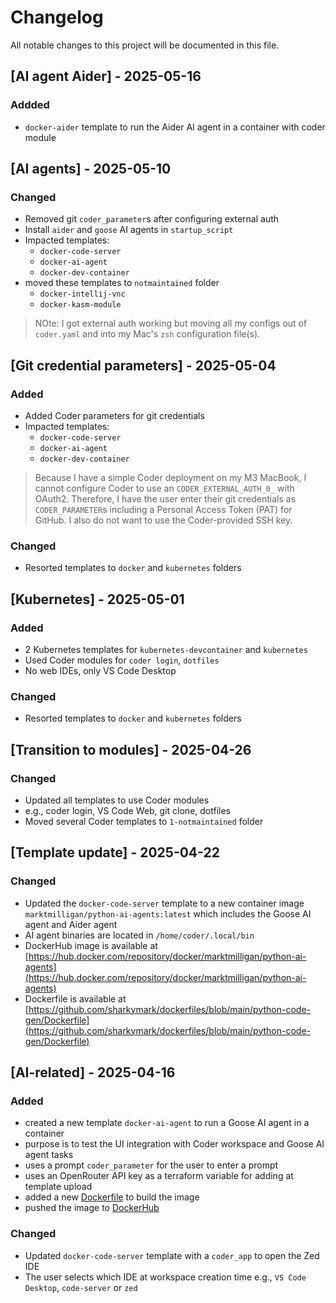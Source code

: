 # Changelog

All notable changes to this project will be documented in this file.

## [AI agent Aider] - 2025-05-16

### Addded

- `docker-aider` template to run the Aider AI agent in a container with coder module

## [AI agents] - 2025-05-10

### Changed

- Removed git `coder_parameter`s after configuring external auth
- Install `aider` and `goose` AI agents in `startup_script`
- Impacted templates:
  - `docker-code-server`
  - `docker-ai-agent`
  - `docker-dev-container`
- moved these templates to `notmaintained` folder
  - `docker-intellij-vnc`
  - `docker-kasm-module`

> NOte: I got external auth working but moving all my configs out of `coder.yaml` and into my Mac's `zsh` configuration file(s).

## [Git credential parameters] - 2025-05-04

### Added

- Added Coder parameters for git credentials
- Impacted templates:
  - `docker-code-server`
  - `docker-ai-agent`
  - `docker-dev-container`

> Because I have a simple Coder deployment on my M3 MacBook, I cannot configure Coder to use an `CODER_EXTERNAL_AUTH_0_` with OAuth2. Therefore, I have the user enter their git credentials as `CODER_PARAMETER`s including a Personal Access Token (PAT) for GitHub. I also do not want to use the Coder-provided SSH key.

### Changed

- Resorted templates to `docker` and `kubernetes` folders

## [Kubernetes] - 2025-05-01

### Added

- 2 Kubernetes templates for `kubernetes-devcontainer` and `kubernetes`
- Used Coder modules for `coder login`, `dotfiles`
- No web IDEs, only VS Code Desktop

### Changed

- Resorted templates to `docker` and `kubernetes` folders

## [Transition to modules] - 2025-04-26

### Changed

- Updated all templates to use Coder modules
- e.g., coder login, VS Code Web, git clone, dotfiles
- Moved several Coder templates to `1-notmaintained` folder

## [Template update] - 2025-04-22

### Changed

- Updated the `docker-code-server` template to a new container image `marktmilligan/python-ai-agents:latest` which includes the Goose AI agent and Aider agent
- AI agent binaries are located in `/home/coder/.local/bin`
- DockerHub image is available at [https://hub.docker.com/repository/docker/marktmilligan/python-ai-agents](https://hub.docker.com/repository/docker/marktmilligan/python-ai-agents)
- Dockerfile is available at [https://github.com/sharkymark/dockerfiles/blob/main/python-code-gen/Dockerfile](https://github.com/sharkymark/dockerfiles/blob/main/python-code-gen/Dockerfile)

## [AI-related] - 2025-04-16

### Added

- created a new template `docker-ai-agent` to run a Goose AI agent in a container
- purpose is to test the UI integration with Coder workspace and Goose AI agent tasks
- uses a prompt `coder_parameter` for the user to enter a prompt
- uses an OpenRouter API key as a terraform variable for adding at template upload
- added a new [Dockerfile](https://github.com/sharkymark/dockerfiles/blob/main/python/Dockerfile) to build the image
- pushed the image to [DockerHub](https://hub.docker.com/repository/docker/marktmilligan/python/general)

### Changed

- Updated `docker-code-server` template with a `coder_app` to open the Zed IDE
- The user selects which IDE at workspace creation time e.g., `VS Code Desktop`, `code-server` or `zed`

